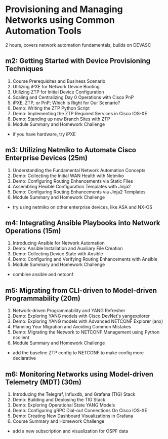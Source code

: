 # Provisioning and Managing Networks using Common Automation Tools
2 hours, covers network automation fundamentals, builds on DEVASC

## m2: Getting Started with Device Provisioning Techniques
1. Course Prerequisites and Business Scenario
2. Utilizing iPXE for Network Device Booting
3. Utilizing ZTP for Initial Device Configuration
4. Scaling and Centralizing Day 0 Operations with Cisco PnP
5. iPXE, ZTP, or PnP; Which is Right for Our Scenario?
6. Demo: Writing the ZTP Python Script
7. Demo: Implementing the ZTP Required Services in Cisco IOS-XE
8. Demo: Standing up new Branch Sites with ZTP
9. Module Summary and Homework Challenge
  - if you have hardware, try iPXE

## m3: Utilizing Netmiko to Automate Cisco Enterprise Devices (25m)
1. Understanding the Fundamental Network Automation Concepts
2. Demo: Collecting the Initial WAN Health with Netmiko
3. Demo: Configuring Routing Enhancements via Static Files
4. Assembling Flexible Configuration Templates with Jinja2
5. Demo: Configuring Routing Enhancements via Jinja2 Templates
6. Module Summary and Homework Challenge
  - try using netmiko on other enterprise devices, like ASA and NX-OS

## m4: Integrating Ansible Playbooks into Network Operations (15m)
1. Introducing Ansible for Network Automation
2. Demo: Ansible Installation and Auxiliary File Creation
3. Demo: Collecting Device State with Ansible
4. Demo: Configuring and Verifying Routing Enhancements with Ansible
5. Module Summary and Homework Challenge
  - combine ansible and netconf

## m5: Migrating from CLI-driven to Model-driven Programmability (20m)
1. Network-driven Programmability and YANG Refresher
2. Demo: Exploring YANG models with Cisco DevNet's yangexplorer
3. Demo: Exploring YANG models with Advanced NETCONF Explorer (anx)
4. Planning Your Migration and Avoiding Common Mistakes
5. Demo: Migrating the Network to NETCONF Management using Python ncclient
6. Module Summary and Homework Challenge
  - add the baseline ZTP config to NETCONF to make config more declarative

## m6: Monitoring Networks using Model-driven Telemetry (MDT) (30m)
1. Introducing the Telegraf, Influxdb, and Grafana (TIG) Stack
2. Demo: Building and Deploying the TIG Stack
3. Demo: Exploring Operational State YANG Models
4. Demo: Configuring gRPC Dial-out Connections On Cisco IOS-XE
5. Demo: Creating New Dashboard Visualizations in Grafana
6. Course Summary and Homework Challenge
  - add a new subscription and visualization for OSPF data
